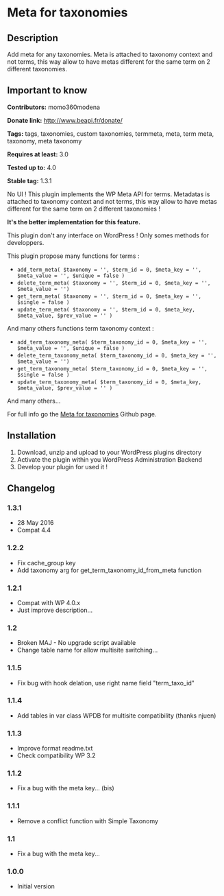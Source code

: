 # Meta for taxonomies #

## Description ##

Add meta for any taxonomies. 
Meta is attached to taxonomy context and not terms, this way allow to have metas different for the same term on 2 different taxonomies. 

## Important to know ##

**Contributors:** momo360modena
  
**Donate link:** http://www.beapi.fr/donate/
  
**Tags:** tags, taxonomies, custom taxonomies, termmeta, meta, term meta, taxonomy, meta taxonomy
  
**Requires at least:** 3.0
  
**Tested up to:** 4.0
  
**Stable tag:** 1.3.1
  
No UI ! This plugin implements the WP Meta API for terms. Metadatas is attached to taxonomy context and not terms, this way allow to have metas different for the same term on 2 different taxonomies !


**It's the better implementation for this feature.**

This plugin don't any interface on WordPress ! Only somes methods for developpers.

This plugin propose many functions for terms :

* `add_term_meta( $taxonomy = '', $term_id = 0, $meta_key = '', $meta_value = '', $unique = false )`
* `delete_term_meta( $taxonomy = '', $term_id = 0, $meta_key = '', $meta_value = '')`
* `get_term_meta( $taxonomy = '', $term_id = 0, $meta_key = '', $single = false )`
* `update_term_meta( $taxonomy = '', $term_id = 0, $meta_key, $meta_value, $prev_value = '' )`
	
And many others functions term taxonomy context :

* `add_term_taxonomy_meta( $term_taxonomy_id = 0, $meta_key = '', $meta_value = '', $unique = false )`
* `delete_term_taxonomy_meta( $term_taxonomy_id = 0, $meta_key = '', $meta_value = '')`
* `get_term_taxonomy_meta( $term_taxonomy_id = 0, $meta_key = '', $single = false )`
* `update_term_taxonomy_meta( $term_taxonomy_id = 0, $meta_key, $meta_value, $prev_value = '' )`
		
And many others...
	
For full info go the [Meta for taxonomies](https://github.com/herewithme/meta-for-taxonomies) Github page.

## Installation ##

1. Download, unzip and upload to your WordPress plugins directory
2. Activate the plugin within you WordPress Administration Backend
3. Develop your plugin for used it !

## Changelog ##

### 1.3.1
* 28 May 2016
* Compat 4.4

### 1.2.2
* Fix cache_group key
* Add taxonomy arg for get_term_taxonomy_id_from_meta function

### 1.2.1
* Compat with WP 4.0.x
* Just improve description...

### 1.2
* Broken MAJ - No upgrade script available
* Change table name for allow multisite switching...

### 1.1.5
* Fix bug with hook delation, use right name field "term_taxo_id"

### 1.1.4
* Add tables in var class WPDB for multisite compatibility (thanks njuen)

### 1.1.3
* Improve format readme.txt
* Check compatibility WP 3.2

### 1.1.2
* Fix a bug with the meta key... (bis)

### 1.1.1
* Remove a conflict function with Simple Taxonomy

### 1.1
* Fix a bug with the meta key...

### 1.0.0
* Initial version
